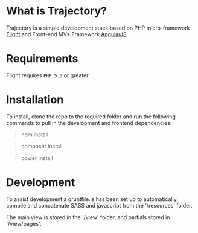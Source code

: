 # What is Trajectory?

Trajectory is a simple development stack based on PHP micro-framework [Flight](http://flightphp.com) and Front-end MV* Framework [AngularJS](https://angularjs.org/).

# Requirements

Flight requires `PHP 5.3` or greater.

# Installation

To install, clone the repo to the required folder and run the following commands to pull in the development and frontend dependencies:

> npm install

> composer install

> bower install

# Development

To assist development a gruntfile.js has been set up to automatically compile and concatenate SASS and javascript from the '/resources' folder.

The main view is stored in the '/view' folder, and partials stored in '/view/pages'.